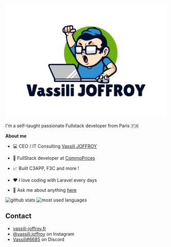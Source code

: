<p align="center"><img src="images/logo.png" alt="Logo"></p>

I'm a self-taught passionate Fullstack developer from Paris 🇫🇷

**About me**

- 💻 CEO / IT Consulting [Vassili JOFFROY](https://vassili-joffroy.fr/)

- 💼 FullStack developer at [CommoPrices](https://commoprices.com/)

- 📈 Built C3APP, F3C and more !

- ❤️ I love coding with Laravel every days

- 💬 Ask me about anything [here](https://github.com/vassilidev/vassilidev/issues)

<img alt="github stats" src="https://github-readme-stats.vercel.app/api?username=vassilidev&count_private=true&hide=stars&show_icons=true&theme=algolia" />

<img alt="most used languages" src="https://github-readme-stats.vercel.app/api/top-langs?username=vassilidev&layout=compact&theme=algolia"/>

## Contact
- [vassili-joffroy.fr](https://vassili-joffroy.fr)
- [@vassili.joffroy](https://www.instagram.com/vassili.joffroy) on Instagram
- [Vassili#6685](https://discord.com/) on Discord